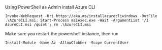 Using PowerShell as Admin install Azure CLI

```
Invoke-WebRequest -Uri https://aka.ms/installazurecliwindows -OutFile .\AzureCLI.msi; Start-Process msiexec.exe -Wait -ArgumentList '/I AzureCLI.msi /quiet'; rm .\AzureCLI.msi
```

Make sure you restart the powershell instance, then run 

```
Install-Module -Name Az -AllowClobber -Scope CurrentUser
```


